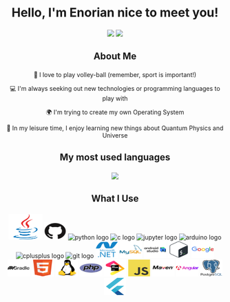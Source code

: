 <h1 align="center">Hello, I'm Enorian nice to meet you!</h1>

###

<div align="center">
  <img src="https://github-readme-stats.vercel.app/api?username=En0ri4n&count_private=true&theme=blue-green&include_all_commits=true&rank_icon=github&PAT_1=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">
  <img src="https://github-readme-activity-graph.vercel.app/graph?username=En0ri4n&theme=github-compact">
</div>

###

<h2 align="center">About Me</h1>

###

<div align="center">
  <p>🏐 I love to play volley-ball (remember, sport is important!)</p>
  <p>💻 I'm always seeking out new technologies or programming languages to play with</p>
  <p>🌍 I'm trying to create my own Operating System</p>
  <p>💫 In my leisure time, I enjoy learning new things about Quantum Physics and Universe</p>
</div>

###

<h2 align="center">My most used languages</h1>

###

<div align="center">
  <img src="https://github-readme-stats.vercel.app/api/top-langs/?username=En0ri4n&layout=compact&theme=gotham&PAT_1=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">
</div>

<h2 align="center">What I Use</h2>

###

<div align="center">
  <img src="https://raw.githubusercontent.com/devicons/devicon/v2.15.1/icons/java/java-original.svg" height="60" width="78" alt="python logo"  />
  <img src="https://raw.githubusercontent.com/devicons/devicon/v2.15.1/icons/github/github-original.svg" height="40" width="52" alt="python logo"  />
  <img src="https://cdn.jsdelivr.net/gh/devicons/devicon/icons/python/python-original.svg" height="40" width="52" alt="python logo"  />
  <img src="https://cdn.jsdelivr.net/gh/devicons/devicon/icons/c/c-plain.svg" height="40" width="52" alt="c logo"  />
  <img src="https://cdn.jsdelivr.net/gh/devicons/devicon/icons/jupyter/jupyter-original-wordmark.svg" height="40" width="52" alt="jupyter logo"  />
  <img src="https://cdn.jsdelivr.net/gh/devicons/devicon/icons/arduino/arduino-original-wordmark.svg" height="40" width="52" alt="arduino logo"  />
  <img src="https://cdn.jsdelivr.net/gh/devicons/devicon/icons/cplusplus/cplusplus-plain.svg" height="40" width="52" alt="cplusplus logo"  />
  <img src="https://cdn.jsdelivr.net/gh/devicons/devicon/icons/git/git-plain.svg" height="40" width="52" alt="git logo"  />
  <img src="https://raw.githubusercontent.com/devicons/devicon/v2.15.1/icons/dot-net/dot-net-plain-wordmark.svg" height="40" width="52" alt="dotnet logo"  />
  <img src="https://raw.githubusercontent.com/devicons/devicon/v2.15.1/icons/mysql/mysql-original-wordmark.svg" height="40" width="52" alt="mysql logo"  />
  <img src="https://raw.githubusercontent.com/devicons/devicon/v2.15.1/icons/androidstudio/androidstudio-original-wordmark.svg" height="40" width="52" alt="android studio logo"  />
  <img src="https://raw.githubusercontent.com/devicons/devicon/v2.15.1/icons/bash/bash-original.svg" height="40" width="52" alt="bash logo"  />
  <img src="https://github.com/devicons/devicon/blob/v2.15.1/icons/google/google-original-wordmark.svg" height="40" width="52" alt="google logo"  />  
  <img src="https://raw.githubusercontent.com/devicons/devicon/v2.15.1/icons/gradle/gradle-plain-wordmark.svg" height="40" width="52" alt="gradle logo"  />
  <img src="https://raw.githubusercontent.com/devicons/devicon/v2.15.1/icons/html5/html5-original.svg" height="40" width="52" alt="html5 logo"  />
  <img src="https://raw.githubusercontent.com/devicons/devicon/v2.15.1/icons/linux/linux-original.svg" height="40" width="52" alt="linux logo"  />
  <img src="https://raw.githubusercontent.com/devicons/devicon/v2.15.1/icons/php/php-original.svg" height="40" width="52" alt="php logo"  /> 
  <img src="https://github.com/devicons/devicon/raw/v2.15.1/icons/jetbrains/jetbrains-original.svg" height="40" width="52" alt="jetbrains logo"  /> 
  <img src="https://github.com/devicons/devicon/raw/v2.15.1/icons/javascript/javascript-original.svg" height="40" width="52" alt="js logo"  /> 
  <img src="https://raw.githubusercontent.com/devicons/devicon/refs/heads/master/icons/maven/maven-original-wordmark.svg" height="40" width="52" alt="maven logo"  /> 
  <img src="https://raw.githubusercontent.com/devicons/devicon/refs/heads/master/icons/angular/angular-original-wordmark.svg" height="40" width="52" alt="angular logo"  /> 
  <img src="https://raw.githubusercontent.com/devicons/devicon/refs/heads/master/icons/postgresql/postgresql-original-wordmark.svg" height="40" width="52" alt="postgresql logo"  /> 
  <img src="https://raw.githubusercontent.com/devicons/devicon/refs/heads/master/icons/flutter/flutter-original.svg" height="40" width="52" alt="flutter logo"  /> 
</div>
